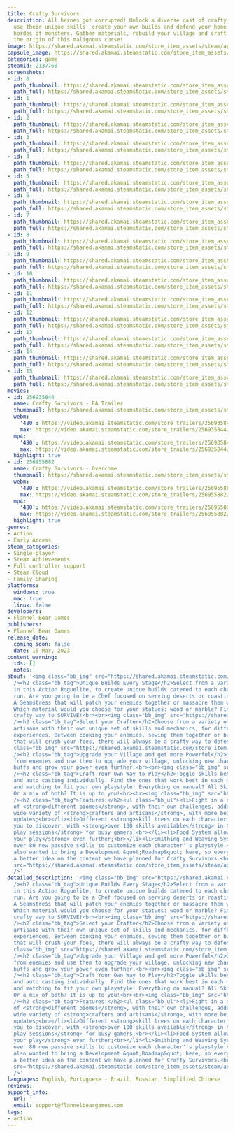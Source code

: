 ```yaml
---
title: Crafty Survivors
description: All heroes got corrupted! Unlock a diverse cast of crafty professionals,
  use their unique skills, create your own builds and defend your home by eliminating
  hordes of monsters. Gather materials, rebuild your village and craft your way to
  the origin of this malignous curse!
image: https://shared.akamai.steamstatic.com/store_item_assets/steam/apps/2137760/header.jpg?t=1731875387
capsule_image: https://shared.akamai.steamstatic.com/store_item_assets/steam/apps/2137760/capsule_231x87.jpg?t=1731875387
categories: game
steamid: 2137760
screenshots:
- id: 0
  path_thumbnail: https://shared.akamai.steamstatic.com/store_item_assets/steam/apps/2137760/ss_c60bc07bfb460f1f1718f5aeef5afcb12bb1915c.600x338.jpg?t=1731875387
  path_full: https://shared.akamai.steamstatic.com/store_item_assets/steam/apps/2137760/ss_c60bc07bfb460f1f1718f5aeef5afcb12bb1915c.1920x1080.jpg?t=1731875387
- id: 1
  path_thumbnail: https://shared.akamai.steamstatic.com/store_item_assets/steam/apps/2137760/ss_788ba4937aab0c81211adcb3ea8f6dfa080e60fb.600x338.jpg?t=1731875387
  path_full: https://shared.akamai.steamstatic.com/store_item_assets/steam/apps/2137760/ss_788ba4937aab0c81211adcb3ea8f6dfa080e60fb.1920x1080.jpg?t=1731875387
- id: 2
  path_thumbnail: https://shared.akamai.steamstatic.com/store_item_assets/steam/apps/2137760/ss_908790ea13d8008601ac6d107c99c85c636d8e23.600x338.jpg?t=1731875387
  path_full: https://shared.akamai.steamstatic.com/store_item_assets/steam/apps/2137760/ss_908790ea13d8008601ac6d107c99c85c636d8e23.1920x1080.jpg?t=1731875387
- id: 3
  path_thumbnail: https://shared.akamai.steamstatic.com/store_item_assets/steam/apps/2137760/ss_184c9e0f3251ec077380476b6f715a024ca331eb.600x338.jpg?t=1731875387
  path_full: https://shared.akamai.steamstatic.com/store_item_assets/steam/apps/2137760/ss_184c9e0f3251ec077380476b6f715a024ca331eb.1920x1080.jpg?t=1731875387
- id: 4
  path_thumbnail: https://shared.akamai.steamstatic.com/store_item_assets/steam/apps/2137760/ss_8a391e059f1d4fb1be1639dcf6a4166e0c47f56e.600x338.jpg?t=1731875387
  path_full: https://shared.akamai.steamstatic.com/store_item_assets/steam/apps/2137760/ss_8a391e059f1d4fb1be1639dcf6a4166e0c47f56e.1920x1080.jpg?t=1731875387
- id: 5
  path_thumbnail: https://shared.akamai.steamstatic.com/store_item_assets/steam/apps/2137760/ss_1754ccfd0b8a56b56b891be8d2d9d66aaaca03ee.600x338.jpg?t=1731875387
  path_full: https://shared.akamai.steamstatic.com/store_item_assets/steam/apps/2137760/ss_1754ccfd0b8a56b56b891be8d2d9d66aaaca03ee.1920x1080.jpg?t=1731875387
- id: 6
  path_thumbnail: https://shared.akamai.steamstatic.com/store_item_assets/steam/apps/2137760/ss_312a7dece5011482efee170b98aa5d4725431c4d.600x338.jpg?t=1731875387
  path_full: https://shared.akamai.steamstatic.com/store_item_assets/steam/apps/2137760/ss_312a7dece5011482efee170b98aa5d4725431c4d.1920x1080.jpg?t=1731875387
- id: 7
  path_thumbnail: https://shared.akamai.steamstatic.com/store_item_assets/steam/apps/2137760/ss_0d8d62d8a907335d334d6d35422f1c3fb504f3fc.600x338.jpg?t=1731875387
  path_full: https://shared.akamai.steamstatic.com/store_item_assets/steam/apps/2137760/ss_0d8d62d8a907335d334d6d35422f1c3fb504f3fc.1920x1080.jpg?t=1731875387
- id: 8
  path_thumbnail: https://shared.akamai.steamstatic.com/store_item_assets/steam/apps/2137760/ss_18651b552bc58d430c0d3c2a91ba9c816f122b6f.600x338.jpg?t=1731875387
  path_full: https://shared.akamai.steamstatic.com/store_item_assets/steam/apps/2137760/ss_18651b552bc58d430c0d3c2a91ba9c816f122b6f.1920x1080.jpg?t=1731875387
- id: 9
  path_thumbnail: https://shared.akamai.steamstatic.com/store_item_assets/steam/apps/2137760/ss_2325c9d32ad4fd318da3ae4c84191deb2e62f1a7.600x338.jpg?t=1731875387
  path_full: https://shared.akamai.steamstatic.com/store_item_assets/steam/apps/2137760/ss_2325c9d32ad4fd318da3ae4c84191deb2e62f1a7.1920x1080.jpg?t=1731875387
- id: 10
  path_thumbnail: https://shared.akamai.steamstatic.com/store_item_assets/steam/apps/2137760/ss_35fc35f959c9e98f43af13c79b0873e5df575c64.600x338.jpg?t=1731875387
  path_full: https://shared.akamai.steamstatic.com/store_item_assets/steam/apps/2137760/ss_35fc35f959c9e98f43af13c79b0873e5df575c64.1920x1080.jpg?t=1731875387
- id: 11
  path_thumbnail: https://shared.akamai.steamstatic.com/store_item_assets/steam/apps/2137760/ss_2424f8b60063e25a414b025095d21d91f579f2a9.600x338.jpg?t=1731875387
  path_full: https://shared.akamai.steamstatic.com/store_item_assets/steam/apps/2137760/ss_2424f8b60063e25a414b025095d21d91f579f2a9.1920x1080.jpg?t=1731875387
- id: 12
  path_thumbnail: https://shared.akamai.steamstatic.com/store_item_assets/steam/apps/2137760/ss_1994d37bff1e6e31ee223782db1fac29a1d989fb.600x338.jpg?t=1731875387
  path_full: https://shared.akamai.steamstatic.com/store_item_assets/steam/apps/2137760/ss_1994d37bff1e6e31ee223782db1fac29a1d989fb.1920x1080.jpg?t=1731875387
- id: 13
  path_thumbnail: https://shared.akamai.steamstatic.com/store_item_assets/steam/apps/2137760/ss_499ede555de06ebb8cac8f6d0e02fda3ac00c657.600x338.jpg?t=1731875387
  path_full: https://shared.akamai.steamstatic.com/store_item_assets/steam/apps/2137760/ss_499ede555de06ebb8cac8f6d0e02fda3ac00c657.1920x1080.jpg?t=1731875387
- id: 14
  path_thumbnail: https://shared.akamai.steamstatic.com/store_item_assets/steam/apps/2137760/ss_aa0602a9ac05341e8df387985c132b53b1e73400.600x338.jpg?t=1731875387
  path_full: https://shared.akamai.steamstatic.com/store_item_assets/steam/apps/2137760/ss_aa0602a9ac05341e8df387985c132b53b1e73400.1920x1080.jpg?t=1731875387
- id: 15
  path_thumbnail: https://shared.akamai.steamstatic.com/store_item_assets/steam/apps/2137760/ss_2fe7fdf1dc258a0a8679088efa69f734aa9f6135.600x338.jpg?t=1731875387
  path_full: https://shared.akamai.steamstatic.com/store_item_assets/steam/apps/2137760/ss_2fe7fdf1dc258a0a8679088efa69f734aa9f6135.1920x1080.jpg?t=1731875387
movies:
- id: 256935844
  name: Crafty Survivors - EA Trailer
  thumbnail: https://shared.akamai.steamstatic.com/store_item_assets/steam/apps/256935844/movie.293x165.jpg?t=1695917439
  webm:
    '480': https://video.akamai.steamstatic.com/store_trailers/256935844/movie480_vp9.webm?t=1695917439
    max: https://video.akamai.steamstatic.com/store_trailers/256935844/movie_max_vp9.webm?t=1695917439
  mp4:
    '480': https://video.akamai.steamstatic.com/store_trailers/256935844/movie480.mp4?t=1695917439
    max: https://video.akamai.steamstatic.com/store_trailers/256935844/movie_max.mp4?t=1695917439
  highlight: true
- id: 256955882
  name: Crafty Survivors - Overcome
  thumbnail: https://shared.akamai.steamstatic.com/store_item_assets/steam/apps/256955882/movie.293x165.jpg?t=1693957043
  webm:
    '480': https://video.akamai.steamstatic.com/store_trailers/256955882/movie480_vp9.webm?t=1693957043
    max: https://video.akamai.steamstatic.com/store_trailers/256955882/movie_max_vp9.webm?t=1693957043
  mp4:
    '480': https://video.akamai.steamstatic.com/store_trailers/256955882/movie480.mp4?t=1693957043
    max: https://video.akamai.steamstatic.com/store_trailers/256955882/movie_max.mp4?t=1693957043
  highlight: true
genres:
- Action
- Early Access
steam_categories:
- Single-player
- Steam Achievements
- Full controller support
- Steam Cloud
- Family Sharing
platforms:
  windows: true
  mac: true
  linux: false
developers:
- Flannel Bear Games
publishers:
- Flannel Bear Games
release_date:
  coming_soon: false
  date: 15 Mar, 2023
content_warning:
  ids: []
  notes:
about: '<img class="bb_img" src="https://shared.akamai.steamstatic.com/store_item_assets/steam/apps/2137760/extras/Serve_Kill_All_Gif.gif?t=1731875387"
  /><h2 class="bb_tag">Unique Builds Every Stage</h2>Select from a variety of upgrades
  in this Action Roguelite, to create unique builds catered to each character on each
  run. Are you going to be a Chef focused on serving deserts or roasting your foes?
  A Seamstress that will patch your enemies together or massacre them with yarn balls?
  Which material would you choose for your statues: wood or marble? Find your own
  crafty way to SURVIVE!<br><br><img class="bb_img" src="https://shared.akamai.steamstatic.com/store_item_assets/steam/apps/2137760/extras/Level_ups.gif?t=1731875387"
  /><h2 class="bb_tag">Select your Crafter</h2>Choose from a variety of crafters and
  artisans with their own unique set of skills and mechanics, for different gameplay
  experiences. Between cooking your enemies, sewing them together or building statues
  that will crush your foes, there will always be a crafty way to defend your home!<br><br><img
  class="bb_img" src="https://shared.akamai.steamstatic.com/store_item_assets/steam/apps/2137760/extras/Character_Select_7Gif.gif?t=1731875387"
  /><h2 class="bb_tag">Upgrade your Village and get more Powerful</h2>Gather materials
  from enemies and use them to upgrade your village, unlocking new characters, extra
  buffs and grow your power even further.<br><br><img class="bb_img" src="https://shared.akamai.steamstatic.com/store_item_assets/steam/apps/2137760/extras/Craft_your_way_to_victory.gif?t=1731875387"
  /><h2 class="bb_tag">Craft Your Own Way to Play</h2>Toggle skills between manual
  and auto casting individually! Find the ones that work best in each mode, mixing
  and matching to fit your own playstyle! Everything on manual? All Skills on auto?
  Or a mix of both? It is up to you!<br><br><img class="bb_img" src="https://shared.akamai.steamstatic.com/store_item_assets/steam/apps/2137760/extras/Toogle_Auto.gif?t=1731875387"
  /><h2 class="bb_tag">Features:</h2><ul class="bb_ul"><li>Fight in a diverse set
  of <strong>different biomes</strong>, with their own challenges, added through updates;<br></li><li>A
  wide variety of <strong>crafters and artisans</strong>, with more being added through
  updates;<br></li><li>Different <strong>skill trees on each character </strong>for
  you to discover, with <strong>over 100 skills available</strong> in total;<br></li><li><strong>Quick
  play sessions</strong> for busy gamers;<br></li><li>Food System allows you to <strong>customize
  your play</strong> even further;<br></li><li>Smithing and Weaving System bringing
  over 80 new passive skills to customize each character''s playstyle.</li></ul><br>We
  also wanted to bring a Development &quot;Roadmap&quot; here, so everyone can have
  a better idea on the content we have planned for Crafty Survivors.<br><img class="bb_img"
  src="https://shared.akamai.steamstatic.com/store_item_assets/steam/apps/2137760/extras/CraftyRoadMap_v0-8.png?t=1731875387"
  />'
detailed_description: '<img class="bb_img" src="https://shared.akamai.steamstatic.com/store_item_assets/steam/apps/2137760/extras/Serve_Kill_All_Gif.gif?t=1731875387"
  /><h2 class="bb_tag">Unique Builds Every Stage</h2>Select from a variety of upgrades
  in this Action Roguelite, to create unique builds catered to each character on each
  run. Are you going to be a Chef focused on serving deserts or roasting your foes?
  A Seamstress that will patch your enemies together or massacre them with yarn balls?
  Which material would you choose for your statues: wood or marble? Find your own
  crafty way to SURVIVE!<br><br><img class="bb_img" src="https://shared.akamai.steamstatic.com/store_item_assets/steam/apps/2137760/extras/Level_ups.gif?t=1731875387"
  /><h2 class="bb_tag">Select your Crafter</h2>Choose from a variety of crafters and
  artisans with their own unique set of skills and mechanics, for different gameplay
  experiences. Between cooking your enemies, sewing them together or building statues
  that will crush your foes, there will always be a crafty way to defend your home!<br><br><img
  class="bb_img" src="https://shared.akamai.steamstatic.com/store_item_assets/steam/apps/2137760/extras/Character_Select_7Gif.gif?t=1731875387"
  /><h2 class="bb_tag">Upgrade your Village and get more Powerful</h2>Gather materials
  from enemies and use them to upgrade your village, unlocking new characters, extra
  buffs and grow your power even further.<br><br><img class="bb_img" src="https://shared.akamai.steamstatic.com/store_item_assets/steam/apps/2137760/extras/Craft_your_way_to_victory.gif?t=1731875387"
  /><h2 class="bb_tag">Craft Your Own Way to Play</h2>Toggle skills between manual
  and auto casting individually! Find the ones that work best in each mode, mixing
  and matching to fit your own playstyle! Everything on manual? All Skills on auto?
  Or a mix of both? It is up to you!<br><br><img class="bb_img" src="https://shared.akamai.steamstatic.com/store_item_assets/steam/apps/2137760/extras/Toogle_Auto.gif?t=1731875387"
  /><h2 class="bb_tag">Features:</h2><ul class="bb_ul"><li>Fight in a diverse set
  of <strong>different biomes</strong>, with their own challenges, added through updates;<br></li><li>A
  wide variety of <strong>crafters and artisans</strong>, with more being added through
  updates;<br></li><li>Different <strong>skill trees on each character </strong>for
  you to discover, with <strong>over 100 skills available</strong> in total;<br></li><li><strong>Quick
  play sessions</strong> for busy gamers;<br></li><li>Food System allows you to <strong>customize
  your play</strong> even further;<br></li><li>Smithing and Weaving System bringing
  over 80 new passive skills to customize each character''s playstyle.</li></ul><br>We
  also wanted to bring a Development &quot;Roadmap&quot; here, so everyone can have
  a better idea on the content we have planned for Crafty Survivors.<br><img class="bb_img"
  src="https://shared.akamai.steamstatic.com/store_item_assets/steam/apps/2137760/extras/CraftyRoadMap_v0-8.png?t=1731875387"
  />'
languages: English, Portuguese - Brazil, Russian, Simplified Chinese
reviews:
support_info:
  url: ''
  email: support@flannelbeargames.com
tags:
- action
---
```


